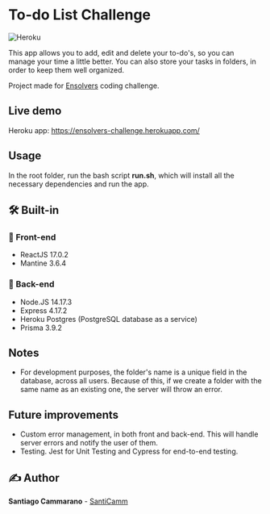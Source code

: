 # To-do List Challenge
![Heroku](https://pyheroku-badge.herokuapp.com/?app=ensolvers-challenge&style=flat)

This app allows you to add, edit and delete your to-do's, so you can manage your time a little better. You can also store your tasks in folders, in order to keep them well organized.

Project made for [Ensolvers](https://www.ensolvers.com/) coding challenge. 


## Live demo


Heroku app: https://ensolvers-challenge.herokuapp.com/


## Usage
In the root folder, run the bash script **run.sh**, which will install all the necessary dependencies and run the app.

## 🛠️ Built-in 
### 💅 Front-end
* ReactJS 17.0.2
* Mantine 3.6.4

### 🧠 Back-end
* Node.JS 14.17.3
* Express 4.17.2
* Heroku Postgres (PostgreSQL database as a service)
* Prisma 3.9.2

## Notes
* For development purposes, the folder's name is a unique field in the database, across all users. Because of this, if we create a folder with the same name as an existing one, the server will throw an error.  

## Future improvements
* Custom error management, in both front and back-end. This will handle server errors and notify the user of them.
* Testing. Jest for Unit Testing and Cypress for end-to-end testing.

## ✍️ Author
**Santiago Cammarano** - [SantiCamm](https://github.com/SantiCamm)